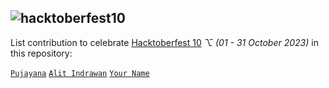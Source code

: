 ## <img alt="hacktoberfest10" src="https://github.com/pujayana/pujayana/blob/main/assets/hacktoberfest10/hf10_wallpaper_sponsors_1920x1080.png">
List contribution to celebrate [Hacktoberfest 10](https://hacktoberfest.com "Hacktoberfest 10") _⌥ (01 - 31 October 2023)_ in this repository:

[`Pujayana`](https://github.com/pujayana "Pujayana Github")
[`Alit Indrawan`](https://github.com/alitindrawan24 "Alit Github")
[`Your Name`](https://github.com/yourlink "Your Github")
